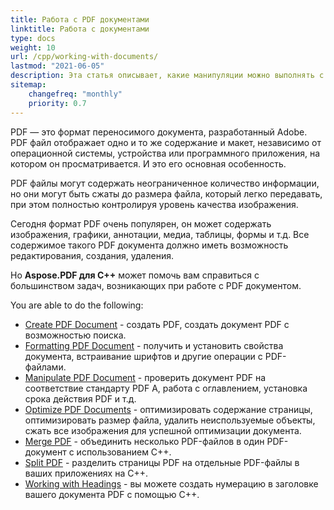 ```yaml
---
title: Работа с PDF документами 
linktitle: Работа с документами
type: docs
weight: 10
url: /cpp/working-with-documents/
lastmod: "2021-06-05"
description: Эта статья описывает, какие манипуляции можно выполнять с документом с помощью библиотеки Aspose.PDF для C++.
sitemap:
    changefreq: "monthly"
    priority: 0.7
---
```


PDF — это формат переносимого документа, разработанный Adobe. PDF файл отображает одно и то же содержание и макет, независимо от операционной системы, устройства или программного приложения, на котором он просматривается. И это его основная особенность.

PDF файлы могут содержать неограниченное количество информации, но они могут быть сжаты до размера файла, который легко передавать, при этом полностью контролируя уровень качества изображения.

Сегодня формат PDF очень популярен, он может содержать изображения, графики, аннотации, медиа, таблицы, формы и т.д. Все содержимое такого PDF документа должно иметь возможность редактирования, создания, удаления.

Но **Aspose.PDF для C++** может помочь вам справиться с большинством задач, возникающих при работе с PDF документом.

You are able to do the following:

- [Create PDF Document](/pdf/cpp/create-pdf-document/) - создать PDF, создать документ PDF с возможностью поиска.
- [Formatting PDF Document](/pdf/cpp/formatting-pdf-document/) - получить и установить свойства документа, встраивание шрифтов и другие операции с PDF-файлами.
- [Manipulate PDF Document](/pdf/cpp/manipulate-pdf-document/) - проверить документ PDF на соответствие стандарту PDF A, работа с оглавлением, установка срока действия PDF и т.д.
- [Optimize PDF Documents](/pdf/cpp/optimize-pdf/) - оптимизировать содержание страницы, оптимизировать размер файла, удалить неиспользуемые объекты, сжать все изображения для успешной оптимизации документа.
- [Merge PDF](/pdf/cpp/merge-pdf-documents/) - объединить несколько PDF-файлов в один PDF-документ с использованием C++.
- [Split PDF](/pdf/cpp/split-pdf-document/) - разделить страницы PDF на отдельные PDF-файлы в ваших приложениях на C++.
- [Working with Headings](/pdf/cpp/working-with-headings/) - вы можете создать нумерацию в заголовке вашего документа PDF с помощью C++.